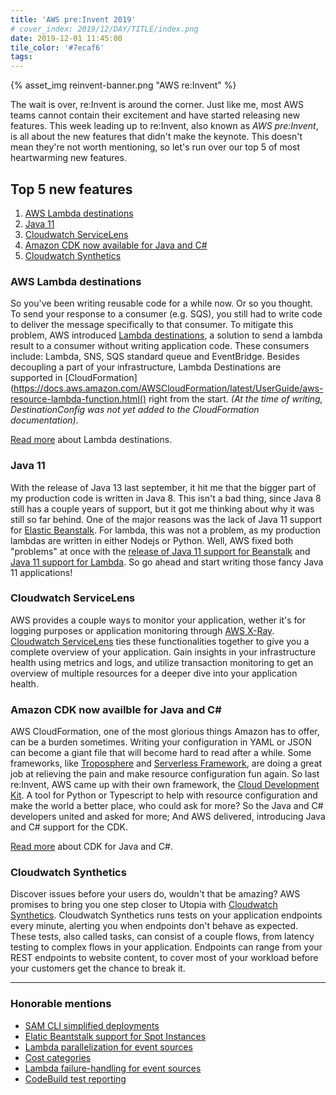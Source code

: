 ```yaml
---
title: 'AWS pre:Invent 2019'
# cover_index: 2019/12/DAY/TITLE/index.png
date: 2019-12-01 11:45:00
tile_color: '#7ecaf6'
tags:
---
```

{% asset_img reinvent-banner.png "AWS re:Invent" %}

The wait is over, re:Invent is around the corner. Just like me, most AWS teams cannot contain their excitement and have started releasing new features. This week leading up to re:Invent, also known as *AWS pre:Invent*, is all about the new features that didn't make the keynote. This doesn't mean they're not worth mentioning, so let's run over our top 5 of most heartwarming new features.

## Top 5 new features
1. [AWS Lambda destinations](#AWS-Lambda-destinations)
2. [Java 11](#Java-11)
3. [Cloudwatch ServiceLens](#Cloudwatch-ServiceLens)
4. [Amazon CDK now available for Java and C#](#Amazon-CDK-now-available-for-Java-and-C#)
5. [Cloudwatch Synthetics](#Cloudwatch-Synthetics)

### AWS Lambda destinations
So you've been writing reusable code for a while now. Or so you thought. To send your response to a consumer (e.g. SQS), you still had to write code to deliver the message specifically to that consumer. To mitigate this problem, AWS introduced [Lambda destinations](https://aws.amazon.com/about-aws/whats-new/2019/11/aws-lambda-supports-destinations-for-asynchronous-invocations/), a solution to send a lambda result to a consumer without writing application code. These consumers include: Lambda, SNS, SQS standard queue and EventBridge. Besides decoupling a part of your infrastructure, Lambda Destinations are supported in [CloudFormation](https://docs.aws.amazon.com/AWSCloudFormation/latest/UserGuide/aws-resource-lambda-function.html() right from the start. *(At the time of writing, DestinationConfig was not yet added to the CloudFormation documentation).*

[Read more](https://aws.amazon.com/blogs/compute/introducing-aws-lambda-destinations/) about Lambda destinations.

### Java 11
With the release of Java 13 last september, it hit me that the bigger part of my production code is written in Java 8. This isn't a bad thing, since Java 8 still has a couple years of support, but it got me thinking about why it was still so far behind. One of the major reasons was the lack of Java 11 support for [Elastic Beanstalk](https://aws.amazon.com/elasticbeanstalk/). For lambda, this was not a problem, as my production lambdas are written in either Nodejs or Python. Well, AWS fixed both "problems" at once with the [release of Java 11 support for Beanstalk](https://aws.amazon.com/about-aws/whats-new/2019/11/aws-elastic-beanstalk-launches-public-beta-corretto-al2-platforms/) and [Java 11 support for Lambda](https://aws.amazon.com/about-aws/whats-new/2019/11/aws-lambda-supports-java-11/). So go ahead and start writing those fancy Java 11 applications!

### Cloudwatch ServiceLens
AWS provides a couple ways to monitor your application, wether it's for logging purposes or application monitoring through [AWS X-Ray](https://aws.amazon.com/xray/). [Cloudwatch ServiceLens](https://aws.amazon.com/about-aws/whats-new/2019/11/announcing-amazon-cloudwatch-servicelens/) ties these functionalities together to give you a complete overview of your application. Gain insights in your infrastructure health using metrics and logs, and utilize transaction monitoring to get an overview of multiple resources for a deeper dive into your application health.

### Amazon CDK now availble for Java and C#
AWS CloudFormation, one of the most glorious things Amazon has to offer, can be a burden sometimes. Writing your configuration in YAML or JSON can become a giant file that will become hard to read after a while. Some frameworks, like [Troposphere](https://github.com/cloudtools/troposphere) and [Serverless Framework](https://serverless.com/), are doing a great job at relieving the pain and make resource configuration fun again. So last re:Invent, AWS came up with their own framework, the [Cloud Development Kit](https://aws.amazon.com/cdk/). A tool for Python or Typescript to help with resource configuration and make the world a better place, who could ask for more? So the Java and C# developers united and asked for more; And AWS delivered, introducing Java and C# support for the CDK.

[Read more](https://aws.amazon.com/blogs/aws/aws-cloud-development-kit-cdk-java-and-net-are-now-generally-available/) about CDK for Java and C#.

### Cloudwatch Synthetics
Discover issues before your users do, wouldn't that be amazing? AWS promises to bring you one step closer to Utopia with [Cloudwatch Synthetics](https://aws.amazon.com/about-aws/whats-new/2019/11/introducing-amazon-cloudwatch-synthetics-preview/). Cloudwatch Synthetics runs tests on your application endpoints every minute, alerting you when endpoints don't behave as expected. These tests, also called tasks, can consist of a couple flows, from latency testing to complex flows in your application. Endpoints can range from your REST endpoints to website content, to cover most of your workload before your customers get the chance to break it.

---
### Honorable mentions
- [SAM CLI simplified deployments](https://aws.amazon.com/about-aws/whats-new/2019/11/aws-sam-cli-simplifies-deploying-serverless-applications-with-single-command-deploy/)
- [Elatic Beantstalk support for Spot Instances](https://aws.amazon.com/about-aws/whats-new/2019/11/aws-elastic-beanstalk-adds-support-for-amazon-ec2-spot-instances/)
- [Lambda parallelization for event sources](https://aws.amazon.com/about-aws/whats-new/2019/11/aws-lambda-supports-parallelization-factor-for-kinesis-and-dynamodb-event-sources/)
- [Cost categories](https://aws.amazon.com/about-aws/whats-new/2019/11/introducing-aws-cost-categories/)
- [Lambda failure-handling for event sources](https://aws.amazon.com/about-aws/whats-new/2019/11/aws-lambda-supports-failure-handling-features-for-kinesis-and-dynamodb-event-sources/)
- [CodeBuild test reporting](https://aws.amazon.com/about-aws/whats-new/2019/11/aws-codebuild-adds-support-for-test-reporting/)
